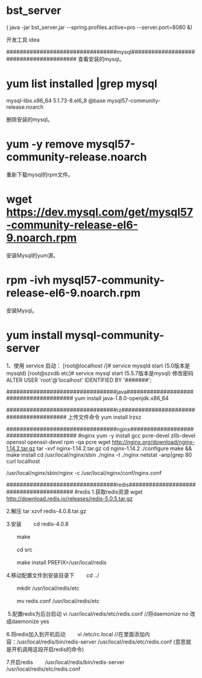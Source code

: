 # bst_server

( java -jar bst_server.jar --spring.profiles.active=pro --server.port=8080 &)

开发工具 idea

#################################mysql########################################
查看安装的mysql。
# yum list installed |grep mysql
mysql-libs.x86_64 5.1.73-8.el6_8 @base
mysql57-community-release.noarch

删除安装的mysql。
# yum -y remove mysql57-community-release.noarch

重新下载mysql的rpm文件。
# wget https://dev.mysql.com/get/mysql57-community-release-el6-9.noarch.rpm

安装Mysql的yum源。
# rpm -ivh mysql57-community-release-el6-9.noarch.rpm

安装Mysql。
# yum install mysql-community-server

1、使用 service 启动：
[root@localhost /]# service mysqld start (5.0版本是mysqld)
[root@szxdb etc]# service mysql start (5.5.7版本是mysql)
修改密码
ALTER USER 'root'@'localhost' IDENTIFIED BY '#######';

#################################java########################################
yum install java-1.8.0-openjdk.x86_64

#################################rz########################################
上传文件命令
yum install lrzsz

#################################nginx########################################
#nginx
 yum -y install gcc pcre-devel zlib-devel openssl openssl-devel
 rpm -qa pcre
 wget http://nginx.org/download/nginx-1.14.2.tar.gz
 tar -xvf nginx-1.14.2.tar.gz
 cd  nginx-1.14.2
 ./configure
 make && make install
 cd /usr/local/nginx/sbin
 ./nginx -t
 ./nginx
 netstat -anp|grep 80
 curl localhost

/usr/local/nginx/sbin/nginx -c /usr/local/nginx/conf/nginx.conf

#################################redis########################################
#redis
1.获取redis资源
wget http://download.redis.io/releases/redis-5.0.5.tar.gz

2.解压
tar xzvf redis-4.0.8.tar.gz

3.安装
　　cd redis-4.0.8

　　make

　　cd src

　　make install PREFIX=/usr/local/redis

4.移动配置文件到安装目录下
　　cd ../

　　mkdir /usr/local/redis/etc

　　mv redis.conf /usr/local/redis/etc

 5.配置redis为后台启动
vi /usr/local/redis/etc/redis.conf //将daemonize no 改成daemonize yes

6.将redis加入到开机启动
　　vi /etc/rc.local //在里面添加内容：/usr/local/redis/bin/redis-server /usr/local/redis/etc/redis.conf (意思就是开机调用这段开启redis的命令)

7.开启redis
　　/usr/local/redis/bin/redis-server /usr/local/redis/etc/redis.conf